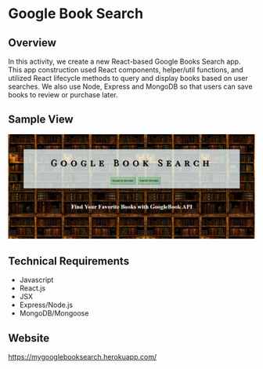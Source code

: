# Google Book Search

## Overview

In this activity, we create a new React-based Google Books Search app. This app construction used React components, helper/util functions, and utilized React lifecycle methods to query and display books based on user searches. We also use Node, Express and MongoDB so that users can save books to review or purchase later.

## Sample View

![Train Schedule App Screenshot](/build/static/googleBook.png/)

## Technical Requirements

- Javascript
- React.js
- JSX
- Express/Node.js
- MongoDB/Mongoose

## Website

https://mygooglebooksearch.herokuapp.com/
